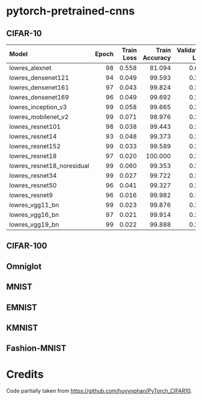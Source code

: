# pytorch-pretrained-cnns


## CIFAR-10

| Model | Epoch | Train Loss | Train Accuracy | Validation Loss | Validation Accuracy |
|:---|---:|---:|---:|---:|---:|
| lowres_alexnet | 98 | 0.558 | 81.094 | 0.601 | 79.467 |
| lowres_densenet121 | 94 | 0.049 | 99.593 | 0.237 | 94.121 |
| lowres_densenet161 | 97 | 0.043 | 99.824 | 0.250 | 94.091 |
| lowres_densenet169 | 96 | 0.049 | 99.692 | 0.241 | 93.970 |
| lowres_inception_v3 | 99 | 0.058 | 99.665 | 0.239 | 93.860 |
| lowres_mobilenet_v2 | 99 | 0.071 | 98.976 | 0.222 | 93.810 |
| lowres_resnet101 | 98 | 0.038 | 99.443 | 0.242 | 93.640 |
| lowres_resnet14 | 93 | 0.048 | 99.373 | 0.253 | 92.758 |
| lowres_resnet152 | 99 | 0.033 | 99.589 | 0.236 | 93.940 |
| lowres_resnet18 | 97 | 0.020 | 100.000 | 0.250 | 93.069 |
| lowres_resnet18_noresidual | 99 | 0.060 | 99.353 | 0.284 | 92.798 |
| lowres_resnet34 | 99 | 0.027 | 99.722 | 0.263 | 93.259 |
| lowres_resnet50 | 96 | 0.041 | 99.327 | 0.241 | 93.660 |
| lowres_resnet9 | 96 | 0.016 | 99.982 | 0.175 | 94.681 |
| lowres_vgg11_bn | 99 | 0.023 | 99.876 | 0.249 | 92.518 |
| lowres_vgg16_bn | 97 | 0.021 | 99.914 | 0.223 | 94.131 |
| lowres_vgg19_bn | 99 | 0.022 | 99.888 | 0.237 | 93.970 |

## CIFAR-100

## Omniglot

## MNIST

## EMNIST

## KMNIST

## Fashion-MNIST


# Credits

Code partially taken from https://github.com/huyvnphan/PyTorch_CIFAR10.